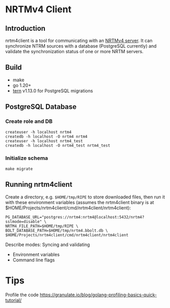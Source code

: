 # NRTMv4 Client

## Introduction

nrtm4client is a tool for communicating with an [NRTMv4 server](https://github.com/mxsasha/nrtmv4). It can synchronize NTRM sources with a database (PostgreSQL currently) and validate the synchronization status of one or more NRTM servers.

## Build

* make
* go 1.20+
* [tern](https://github.com/JackC/tern) v1.13.0 for PostgreSQL migrations


## PostgreSQL Database

### Create role and DB

	createuser -h localhost nrtm4
	createdb -h localhost -O nrtm4 nrtm4
	createuser -h localhost nrtm4_test
	createdb -h localhost -O nrtm4_test nrtm4_test

### Initialize schema

	make migrate

## Running nrtm4client

Create a directory, e.g. `$HOME/tmp/RIPE` to store downloaded files, then run it with these
environment variables (assumes the nrtm4client binary is at $HOME/Projects/nrtm4client/cmd/nrtm4client/nrtm4client):

	PG_DATABASE_URL="postgres://nrtm4:nrtm4@localhost:5432/nrtm4?sslmode=disable" \
	NRTM4_FILE_PATH=$HOME/tmp/RIPE \
	BOLT_DATABASE_PATH=$HOME/tmp/nrtm4.bbolt.db \
	$HOME/Projects/nrtm4client/cmd/nrtm4client/nrtm4client

Describe modes: Syncing and validating

* Environment variables
* Command line flags

# Tips

Profile the code
https://granulate.io/blog/golang-profiling-basics-quick-tutorial/
